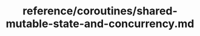 ---
title: reference/coroutines/shared-mutable-state-and-concurrency.md
showAuthorInfo: false
redirect_path: https://kotlinlang.org/https://kotlinlang.org/docs/shared-mutable-state-and-concurrency.html
---